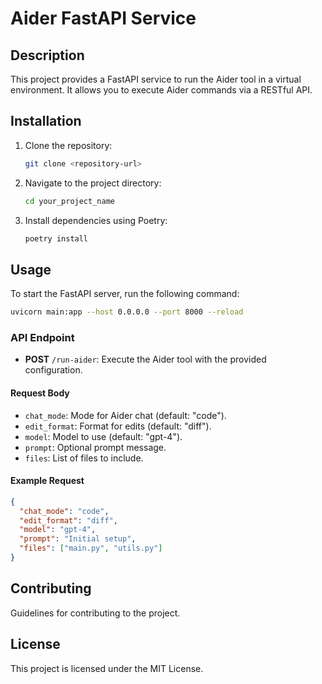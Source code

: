 # Aider FastAPI Service

## Description

This project provides a FastAPI service to run the Aider tool in a virtual environment. It allows you to execute Aider commands via a RESTful API.

## Installation

1. Clone the repository:
   ```bash
   git clone <repository-url>
   ```
2. Navigate to the project directory:
   ```bash
   cd your_project_name
   ```
3. Install dependencies using Poetry:
   ```bash
   poetry install
   ```

## Usage

To start the FastAPI server, run the following command:

```bash
uvicorn main:app --host 0.0.0.0 --port 8000 --reload
```

### API Endpoint

- **POST** `/run-aider`: Execute the Aider tool with the provided configuration.

#### Request Body

- `chat_mode`: Mode for Aider chat (default: "code").
- `edit_format`: Format for edits (default: "diff").
- `model`: Model to use (default: "gpt-4").
- `prompt`: Optional prompt message.
- `files`: List of files to include.

#### Example Request

```json
{
  "chat_mode": "code",
  "edit_format": "diff",
  "model": "gpt-4",
  "prompt": "Initial setup",
  "files": ["main.py", "utils.py"]
}
```

## Contributing

Guidelines for contributing to the project.

## License

This project is licensed under the MIT License.
